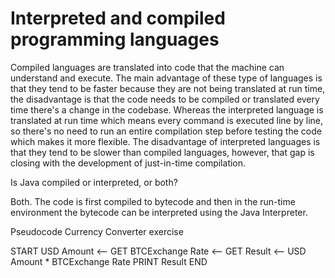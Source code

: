 <h1>Interpreted and compiled programming languages</h1>

Compiled languages are translated into code that the machine can understand and execute. The main advantage of these type of languages is that they tend to be faster because they are not being translated at run time, the disadvantage is that the code needs to be compiled or translated every time there's a change in the codebase. Whereas the interpreted language is translated at run time which means every command is executed line by line, so there's no need to run an entire compilation step before testing the code which makes it more flexible. The disadvantage of interpreted languages is that they tend to be slower than compiled languages, however, that gap is closing with the development of just-in-time compilation.

Is Java compiled or interpreted, or both?

Both. The code is first compiled to bytecode and then in the run-time environment the bytecode can be interpreted using the Java Interpreter.



Pseudocode Currency Converter exercise

START
USD Amount <-- GET
BTCExchange Rate <-- GET
Result <-- USD Amount * BTCExchange Rate
PRINT Result
END
